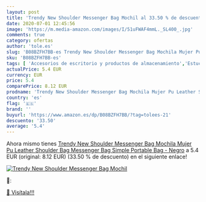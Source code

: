 ```yaml
---
layout: post
title: 'Trendy New Shoulder Messenger Bag Mochil al 33.50 % de descuento'
date: 2020-07-01 12:45:56
image: 'https://m.media-amazon.com/images/I/51uFWAF4mmL._SL400_.jpg'
comments: true
category: ofertas
author: 'tole.es'
slug: 'B08BZFH7BB-es Trendy New Shoulder Messenger Bag Mochila Mujer Pu Leather...'
sku: 'B08BZFH7BB-es'
tags: [ 'Accesorios de escritorio y productos de almacenamiento','Estuches escolares','Herramientas de mano para jardinería','Jardinería','Jardín','Material de oficina','Materiales, organizadores y dispensadores de escritorio','Oficina y papelería','Tijeras de podar para jardinería','mochila', ]
actualPrice: 5.4 EUR
currency: EUR
price: 5.4
comparePrice: 8.12 EUR
prodname: 'Trendy New Shoulder Messenger Bag Mochila Mujer Pu Leather Shoulder Bag Messenger Bag Simple Portable Bag - Negro'
country: 'es'
flag: '🇪🇸'
brand: ''
buyurl: 'https://www.amazon.es/dp/B08BZFH7BB/?tag=tolees-21'
descuento: '33.50'
average: '5.4'
---
```


Ahora mismo tienes [Trendy New Shoulder Messenger Bag Mochila Mujer Pu Leather Shoulder Bag Messenger Bag Simple Portable Bag - Negro](https://www.amazon.es/dp/B08BZFH7BB/?tag=tolees-21) a 5.4 EUR (original: 8.12 EUR) (33.50 %  de descuento) en el siguiente enlace!

[![Trendy New Shoulder Messenger Bag Mochil](https://m.media-amazon.com/images/I/51uFWAF4mmL._SL400_.jpg)](https://www.amazon.es/dp/B08BZFH7BB/?tag=tolees-21)

🔎:


[🛒 Visítala!!!](https://www.amazon.es/dp/B08BZFH7BB/?tag=tolees-21)
